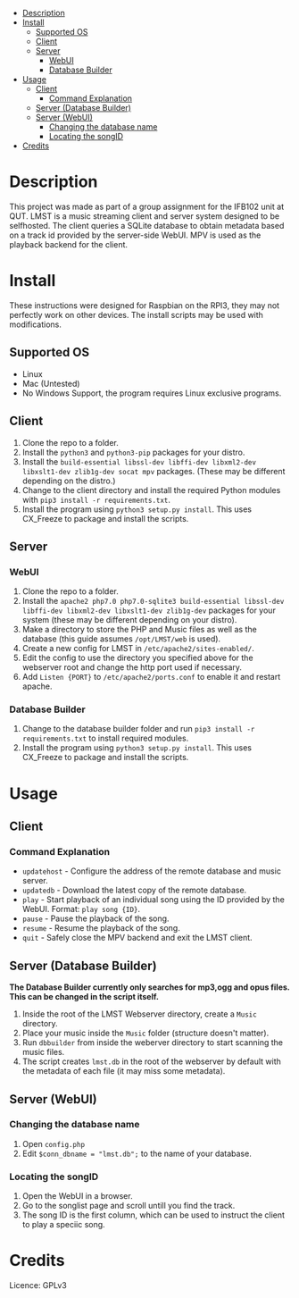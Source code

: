- [Description](#description)
- [Install](#install)
    - [Supported OS](#supported-os)
    - [Client](#client)
    - [Server](#server)
        - [WebUI](#webui)
        - [Database Builder](#database-builder)
- [Usage](#usage)
    - [Client](#client)
        - [Command Explanation](#command-explanation)
    - [Server (Database Builder)](#server-database-builder)
    - [Server (WebUI)](#server-webui)
        - [Changing the database name](#changing-the-database-name)
        - [Locating the songID](#locating-the-songid)
- [Credits](#credits)
# Description
This project was made as part of a group assignment for the IFB102 unit at QUT.
LMST is a music streaming client and server system designed to be selfhosted. The client queries a SQLite database to obtain metadata based on a track id provided by the server-side WebUI. MPV is used as the playback backend for the client.
# Install
These instructions were designed for Raspbian on the RPI3, they may not perfectly work on other devices. The install scripts may be used with modifications.
## Supported OS
* Linux
* Mac (Untested)
* No Windows Support, the program requires Linux exclusive programs.
## Client
1. Clone the repo to a folder.
2. Install the `python3` and `python3-pip` packages for your distro.
3. Install the `build-essential libssl-dev libffi-dev libxml2-dev libxslt1-dev zlib1g-dev socat mpv` packages. (These may be different depending on the distro.)
4. Change to the client directory and install the required Python modules with `pip3 install -r requirements.txt`.
5. Install the program using `python3 setup.py install`. This uses CX_Freeze to package and install the scripts.
## Server
### WebUI
1. Clone the repo to a folder.
2. Install the `apache2 php7.0 php7.0-sqlite3 build-essential libssl-dev libffi-dev libxml2-dev libxslt1-dev zlib1g-dev` packages for your system (these may be different depending on your distro).
3. Make a directory to store the PHP and Music files as well as the database (this guide assumes `/opt/LMST/web` is used).
4. Create a new config for LMST in `/etc/apache2/sites-enabled/`.
5. Edit the config to use the directory you specified above for the webserver root and change the http port used if necessary.
6. Add `Listen {PORT}` to `/etc/apache2/ports.conf` to enable it and restart apache.
### Database Builder
1. Change to the database builder folder and run `pip3 install -r requirements.txt` to install required modules.
2. Install the program using `python3 setup.py install`. This uses CX_Freeze to package and install the scripts.
# Usage
## Client
### Command Explanation
* `updatehost` - Configure the address of the remote database and music server.
* `updatedb` - Download the latest copy of the remote database.
* `play` - Start playback of an individual song using the ID provided by the WebUI. Format: `play song {ID}`.
* `pause` - Pause the playback of the song.
* `resume` - Resume the playback of the song.
* `quit` - Safely close the MPV backend and exit the LMST client.
## Server (Database Builder)
**The Database Builder currently only searches for mp3,ogg and opus files. This can be changed in the script itself.**
1. Inside the root of the LMST Webserver directory, create a `Music` directory.
2. Place your music inside the `Music` folder (structure doesn't matter).
3. Run `dbbuilder` from inside the weberver directory to start scanning the music files.
4. The script creates `lmst.db` in the root of the webserver by default with the metadata of each file (it may miss some metadata).

## Server (WebUI)
### Changing the database name
1. Open `config.php`
2. Edit `$conn_dbname = "lmst.db";` to the name of your database.
### Locating the songID
1. Open the WebUI in a browser.
2. Go to the songlist page and scroll untill you find the track.
3. The song ID is the first column, which can be used to instruct the client to play a speciic song.
# Credits

Licence: GPLv3
